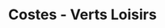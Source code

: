 ---
title: "Costes - Verts Loisirs"
url: /lavaur/costes-verts-loisirs/
shop: centre de jardinage
---